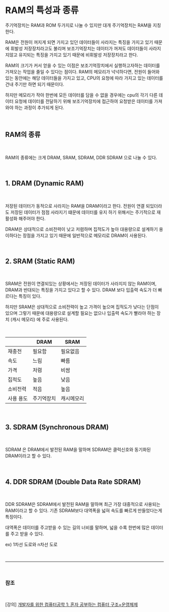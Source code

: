 # RAM의 특성과 종류 

주기억장치는 RAM과 ROM 두가지로 나눌 수 있지만 대개 주기억장치는 RAM을 지칭한다.

RAM은 전원이 꺼지게 되면 가지고 있던 데이터들이 사라지는 특징을 가지고 있기 때문에 휘발성 저장장치라고도 불리며 보조기억장치는 데이터가 꺼져도 데이터들이 사라지지않고 유지되는 특징을 가지고 있기 때문에 비휘발성 저장장치라고 한다.

RAM의 크기가 커서 얻을 수 있는 이점은 보조기억장치에서 실행하고자하는 데이터를 가져오는 작업을 줄일 수 있다는 점이다. RAM의 메모리가 넉넉하다면, 전원이 들어와 있는 동안에는 해당 데이터들을 가지고 있고, CPU의 요청에 따라 가지고 있는 데이터를 건내 주기만 하면 되기 때문이다.

하지만 메모리가 작아 한번에 모든 데이터를 담을 수 없을 경우에는 cpu의 각기 다른 데이터 요청에 데이터를 전달하기 위해 보조기억장치에 접근하여 요청받은 데이터를 가져와야 하는 과정이 추가되게 된다.

<br>

## RAM의 종류

<br>

RAM의 종류에는 크게 DRAM, SRAM, SDRAM, DDR SDRAM 으로 나눌 수 있다.

<br>

## 1. DRAM (Dynamic RAM)

<br>

저장된 데이터가 동적으로 사라지는 RAM을 DRAM이라고 한다. 전원이 연결 되있더라도 저장된 데이터가 점점 사라지기 떄문에 데이터를 유지 하기 위해서는 주기적으로 재활성화 해주어야 한다.

DRAM은 상대적으로 소비전력이 낮고 저렴하며 집적도가 높아 대용량으로 설계하기 용이하다는 장점을 가지고 있기 때문에 일반적으로 메모리로 DRAM이 사용된다.

<br>

## 2. SRAM (Static RAM)

<br>

SRAM은 전원이 연결되있는 상황에서는 저장된 데이터가 사라지지 않는 RAM이며, DRAM과 반대되는 특징을 가지고 있다고 할 수 있다. DRAM 보다 입출력 속도가 더 빠르다는 특징이 있다.

하지만 SRAM은 상대적으로 소비전력이 높고 가격이 높으며 집적도가 낮다는 단점이 있으며 그렇기 때문에 대용량으로 설계할 필요는 없으나 입출력 속도가 빨라야 하는 장치 (캐시 메모리) 에 주로 사용된다. 

<br>

||DRAM|SRAM|
|-|-|-|
|재충전|필요함|필요없음|
|속도|느림|빠름|
|가격|저렴|비쌈|
|집적도|높음|낮음|
|소비전력|적음|높음|
|사용 용도|주기억장치|캐시메모리|

<br>

## 3. SDRAM (Synchronous DRAM)

<br>

SDRAM 은 DRAM에서 발전된 RAM을 말하며 SDRAM은 클럭신호와 동기화된 DRAM이라고 할 수 있다.

<br>

## 4. DDR SDRAM (Double Data Rate SDRAM)

<br>

DDR SDRAM은 SDRAM에서 발전된 RAM을 말하며 최근 가장 대중적으로 사용되는 RAM이라고 할 수 있다. 기존 SDRAM보다 대역폭을 넓혀 속도를 빠르게 만들었다는게 특징이다.

대역폭은 데이터를 주고받을 수 있는 길의 너비를 말하며, 넓을 수록 한번에 많은 데이터를 주고 받을 수 있다.

ex) 1차선 도로와 n차선 도로

<br>

--- 

<br>

### 참조

<br>

[강의] [개발자를 위한 컴퓨터공학 1: 혼자 공부하는 컴퓨터 구조+운영체제](https://www.inflearn.com/course/%ED%98%BC%EC%9E%90-%EA%B3%B5%EB%B6%80%ED%95%98%EB%8A%94-%EC%BB%B4%ED%93%A8%ED%84%B0%EA%B5%AC%EC%A1%B0-%EC%9A%B4%EC%98%81%EC%B2%B4%EC%A0%9C)

